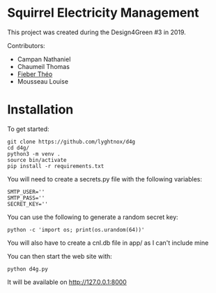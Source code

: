 # Squirrel Electricity Management

This project was created during the Design4Green #3 in 2019.

Contributors:
  - Campan Nathaniel
  - Chaumeil Thomas
  - [Fieber Théo](https://github.com/Fienberber)
  - Mousseau Louise
  
# Installation
To get started:
```
git clone https://github.com/lyghtnox/d4g
cd d4g/
python3 -m venv .
source bin/activate
pip install -r requirements.txt
```
You will need to create a secrets.py file with the following variables:
```
SMTP_USER=''
SMTP_PASS=''
SECRET_KEY=''
```
You can use the following to generate a random secret key:
```
python -c 'import os; print(os.urandom(64))'
```

You will also have to create a cnl.db file in app/ as I can't include mine

You can then start the web site with:
```
python d4g.py
```
It will be available on http://127.0.0.1:8000
